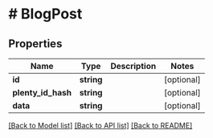 # # BlogPost

## Properties

Name | Type | Description | Notes
------------ | ------------- | ------------- | -------------
**id** | **string** |  | [optional] 
**plenty_id_hash** | **string** |  | [optional] 
**data** | **string** |  | [optional] 

[[Back to Model list]](../../README.md#documentation-for-models) [[Back to API list]](../../README.md#documentation-for-api-endpoints) [[Back to README]](../../README.md)


